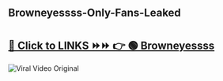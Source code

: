 
 ## Browneyessss-Only-Fans-Leaked

# <h2><a href="https://clipsfans.com/Browneyessss&ref=git">🔗 Click to LINKS ⏩⏩ 👉 🟢 Browneyessss </a></h2>

<a href="https://clipsfans.com/Browneyessss&ref=git" rel="nofollow" data-target="animated-image.originalLink"><img src="https://i.ibb.co.com/xMMVF88/686577567.gif" alt="Viral Video Original" style="max-width: 100%; display: inline-block;" data-target="animated-image.originalImage"></a>
